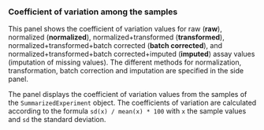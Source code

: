 ### Coefficient of variation among the samples

This panel shows the coefficient of variation values for raw (**raw**), 
normalized (**normalized**), normalized+transformed (**transformed**),
normalized+transformed+batch corrected (**batch corrected**), and
normalized+transformed+batch corrected+imputed (**imputed**) 
assay values (imputation of missing values). 
The different methods for normalization, transformation, batch 
correction and imputation are specified in the side panel. 

The panel displays the coefficient of variation values from the samples of the
 `SummarizedExperiment` object. The coefficients of variation are calculated 
 according to the formula `sd(x) / mean(x) * 100` with `x` the sample values 
 and `sd` the standard deviation.
 